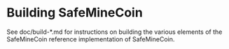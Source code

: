 Building SafeMineCoin
================

See doc/build-*.md for instructions on building the various
elements of the SafeMineCoin reference implementation of SafeMineCoin.
